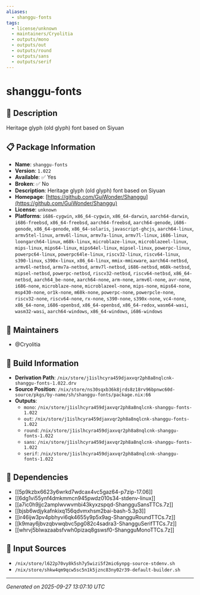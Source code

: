 ```yaml
---
aliases:
  - shanggu-fonts
tags:
  - license/unknown
  - maintainers/Cryolitia
  - outputs/mono
  - outputs/out
  - outputs/round
  - outputs/sans
  - outputs/serif
---
```


# shanggu-fonts

## 📝 Description

Heritage glyph (old glyph) font based on Siyuan

## 📋 Package Information

- **Name**: `shanggu-fonts`
- **Version**: `1.022`
- **Available**: ✅ Yes
- **Broken**: ✅ No
- **Description**: Heritage glyph (old glyph) font based on Siyuan
- **Homepage**: [https://github.com/GuiWonder/Shanggu](https://github.com/GuiWonder/Shanggu)
- **License**: `unknown`
- **Platforms**: `i686-cygwin`, `x86_64-cygwin`, `x86_64-darwin`, `aarch64-darwin`, `i686-freebsd`, `x86_64-freebsd`, `aarch64-freebsd`, `aarch64-genode`, `i686-genode`, `x86_64-genode`, `x86_64-solaris`, `javascript-ghcjs`, `aarch64-linux`, `armv5tel-linux`, `armv6l-linux`, `armv7a-linux`, `armv7l-linux`, `i686-linux`, `loongarch64-linux`, `m68k-linux`, `microblaze-linux`, `microblazeel-linux`, `mips-linux`, `mips64-linux`, `mips64el-linux`, `mipsel-linux`, `powerpc-linux`, `powerpc64-linux`, `powerpc64le-linux`, `riscv32-linux`, `riscv64-linux`, `s390-linux`, `s390x-linux`, `x86_64-linux`, `mmix-mmixware`, `aarch64-netbsd`, `armv6l-netbsd`, `armv7a-netbsd`, `armv7l-netbsd`, `i686-netbsd`, `m68k-netbsd`, `mipsel-netbsd`, `powerpc-netbsd`, `riscv32-netbsd`, `riscv64-netbsd`, `x86_64-netbsd`, `aarch64_be-none`, `aarch64-none`, `arm-none`, `armv6l-none`, `avr-none`, `i686-none`, `microblaze-none`, `microblazeel-none`, `mips-none`, `mips64-none`, `msp430-none`, `or1k-none`, `m68k-none`, `powerpc-none`, `powerpcle-none`, `riscv32-none`, `riscv64-none`, `rx-none`, `s390-none`, `s390x-none`, `vc4-none`, `x86_64-none`, `i686-openbsd`, `x86_64-openbsd`, `x86_64-redox`, `wasm64-wasi`, `wasm32-wasi`, `aarch64-windows`, `x86_64-windows`, `i686-windows`
## 👥 Maintainers

- @Cryolitia


## 🔧 Build Information

- **Derivation Path**: `/nix/store/j1islhcyra459djaxvqr2ph8a8nqlcnk-shanggu-fonts-1.022.drv`
- **Source Position**: `/nix/store/ns30sqxb36k8jrds8z18rv96bpnwc60d-source/pkgs/by-name/sh/shanggu-fonts/package.nix:66`
- **Outputs**:
  - `mono`:  `/nix/store/j1islhcyra459djaxvqr2ph8a8nqlcnk-shanggu-fonts-1.022`
  - `out`:  `/nix/store/j1islhcyra459djaxvqr2ph8a8nqlcnk-shanggu-fonts-1.022`
  - `round`:  `/nix/store/j1islhcyra459djaxvqr2ph8a8nqlcnk-shanggu-fonts-1.022`
  - `sans`:  `/nix/store/j1islhcyra459djaxvqr2ph8a8nqlcnk-shanggu-fonts-1.022`
  - `serif`:  `/nix/store/j1islhcyra459djaxvqr2ph8a8nqlcnk-shanggu-fonts-1.022`

## 🔗 Dependencies

- [[5p9kzbx6623y6wrkd7wdcax4vc5gaz64-p7zip-17.06]]
- [[6dg1vi55ynf4dmkmmcn945pwdz010s34-stdenv-linux]]
- [[a7ic0h9jjc2amplwvwvmbi43kyxzspqd-ShangguSansTTCs.7z]]
- [[bjsb6wdjykafnkixq156qdvmxhsm2bai-bash-5.3p3]]
- [[ir46ijw3pv4pbhyvi6qk4655y9p5x9ag-ShangguRoundTTCs.7z]]
- [[k9may6jbvzqbvwqbvc5pg082c4sadra3-ShangguSerifTTCs.7z]]
- [[whrvj5blwazaabsfvwh0pizaq8gswsf0-ShangguMonoTTCs.7z]]

## 📁 Input Sources

- `/nix/store/l622p70vy8k5sh7y5wizi5f2mic6ynpg-source-stdenv.sh`
- `/nix/store/shkw4qm9qcw5sc5n1k5jznc83ny02r39-default-builder.sh`

---
*Generated on 2025-09-27 13:07:10 UTC*
